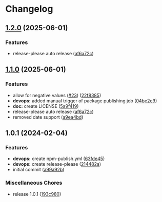 # Changelog

## [1.2.0](https://github.com/nico-i/commitlint-plugin-spend/compare/v1.1.0...v1.2.0) (2025-06-01)


### Features

* release-please auto release ([af6a72c](https://github.com/nico-i/commitlint-plugin-spend/commit/af6a72c009987226064bd0ee4d30f367788d248d))

## [1.1.0](https://github.com/nico-i/commitlint-plugin-spend/compare/v1.0.1...v1.1.0) (2025-06-01)


### Features

* allow for negative values ([#23](https://github.com/nico-i/commitlint-plugin-spend/issues/23)) ([22f8385](https://github.com/nico-i/commitlint-plugin-spend/commit/22f8385e1346a4d0bdfc33b3650770ce3fd571ad))
* **devops:** added manual trigger of package publishing job ([04be2e9](https://github.com/nico-i/commitlint-plugin-spend/commit/04be2e92de764d1eebbbeb7080c55050474a62f1))
* **doc:** create LICENSE ([5a9f419](https://github.com/nico-i/commitlint-plugin-spend/commit/5a9f419e40ea9fd9d75c50c09378a5ece9d16c22))
* release-please auto release ([af6a72c](https://github.com/nico-i/commitlint-plugin-spend/commit/af6a72c009987226064bd0ee4d30f367788d248d))
* removed date support ([a9ea4bd](https://github.com/nico-i/commitlint-plugin-spend/commit/a9ea4bdc4e0e5e92e60bcc7106dab811b1dbbbf4))


## 1.0.1 (2024-02-04)


### Features

* **devops:** create npm-publish.yml ([63fde45](https://github.com/nico-i/commitlint-plugin-spend/commit/63fde45b4ca1b290fadffd2994d16356385b3c68))
* **devops:** create release-please ([214482a](https://github.com/nico-i/commitlint-plugin-spend/commit/214482a452a772542901f2fd37ef4666dcf2cee8))
* initial commit ([a99a92b](https://github.com/nico-i/commitlint-plugin-spend/commit/a99a92be1a9dda44ccc9139b4bd6250fed4b18ac))


### Miscellaneous Chores

* release 1.0.1 ([193c980](https://github.com/nico-i/commitlint-plugin-spend/commit/193c98067e20d11886d92e0e3e543d14cfb11b7c))

